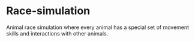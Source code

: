 # Race-simulation
Animal race simulation where every animal has a special set of movement skills and interactions with other animals.
